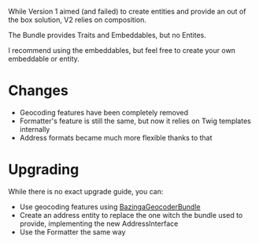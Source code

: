 While Version 1 aimed (and failed) to create entities and provide an out of the box solution, V2 relies on composition.

The Bundle provides Traits and Embeddables, but no Entites.

I recommend using the embeddables, but feel free to create your own embeddable or entity.

# Changes
- Geocoding features have been completely removed
- Formatter's feature is still the same, but now it relies on Twig templates internally
- Address formats became much more flexible thanks to that

# Upgrading
While there is no exact upgrade guide, you can:
- Use geocoding features using [BazingaGeocoderBundle](https://github.com/geocoder-php/BazingaGeocoderBundle)
- Create an address entity to replace the one witch the bundle used to provide, implementing the new AddressInterface
- Use the Formatter the same way
